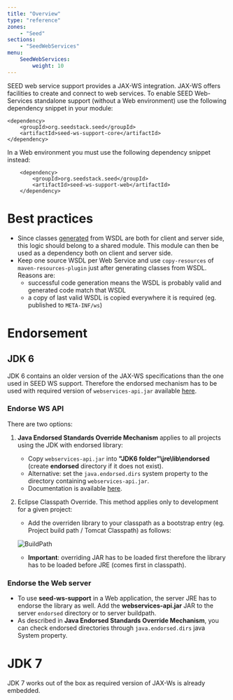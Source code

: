 ```yaml
---
title: "Overview"
type: "reference"
zones:
    - "Seed"
sections:
    - "SeedWebServices"
menu:
    SeedWebServices:
        weight: 10
---
```


SEED web service support provides a JAX-WS integration. JAX-WS offers facilities to create and connect to web services.
To enable SEED Web-Services standalone support (without a Web environment) use the following dependency snippet in your module:

    <dependency>
        <groupId>org.seedstack.seed</groupId>
        <artifactId>seed-ws-support-core</artifactId>
    </dependency>

In a Web environment you must use the following dependency snippet instead:

        <dependency>
            <groupId>org.seedstack.seed</groupId>
            <artifactId>seed-ws-support-web</artifactId>
        </dependency>

# Best practices

* Since classes [generated](#!/seed-doc/ws/maven) from WSDL are both for client and server side, this logic should belong to a shared module. 
This module can then be used as a dependency both on client and server side.
* Keep one source WSDL per Web Service and use `copy-resources` of `maven-resources-plugin` just after generating classes from WSDL. Reasons are:
    * successful code generation means the WSDL is probably valid and generated code match that WSDL
    * a copy of last valid WSDL is copied everywhere it is required (eg. published to `META-INF/ws`)
    
# Endorsement

## JDK 6

JDK 6 contains an older version of the JAX-WS specifications than the one used in SEED WS support. 
Therefore the endorsed mechanism has to be used with required version of `webservices-api.jar` available 
[here](http://ciq-repository.inetpsa.com/repository/proxied-releases/org/glassfish/metro/webservices-api/2.3/webservices-api-2.3.jar).

### Endorse WS API

There are two options:

1. **Java Endorsed Standards Override Mechanism** applies to all projects using the JDK with endorsed library:

    * Copy `webservices-api.jar` into **"JDK6 folder"\jre\lib\endorsed** (create **endorsed** directory if it does not exist).
    * Alternative: set the `java.endorsed.dirs` system property to the directory containing `webservices-api.jar`.
    * Documentation is available [here](http://docs.oracle.com/javase/6/docs/technotes/guides/standards/).

2. Eclipse Classpath Override. This method applies only to development for a given project:

    * Add the overriden library to your classpath as a bootstrap entry (eg. Project build path / Tomcat Classpath) as follows:

    ![BuildPath](/img/seed/ws/eclipse_endorsed1.png)

    * **Important**: overriding JAR has to be loaded first therefore the library has to be loaded before JRE (comes first in classpath). 

### Endorse the Web server

* To use **seed-ws-support** in a Web application, the server JRE has to endorse the library as well. Add the **webservices-api.jar**
JAR to the server `endorsed` directory or to server buildpath.
* As described in **Java Endorsed Standards Override Mechanism**, you can check endorsed directories through `java.endorsed.dirs` java System property.

# JDK 7

JDK 7 works out of the box as required version of JAX-Ws is already embedded.
